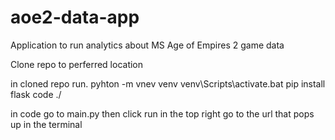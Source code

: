# aoe2-data-app
Application to run analytics about MS Age of Empires 2 game data

Clone repo to perferred location

in cloned repo run.
  pyhton -m vnev venv
  venv\Scripts\activate.bat
  pip install flask
  code ./


in code go to main.py then click run in the top right
go to the url that pops up in the terminal
